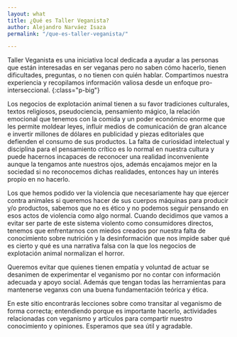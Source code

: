 ```yaml
---
layout: what
title: ¿Qué es Taller Veganista?
author: Alejandro Narváez Isaza
permalink: "/que-es-taller-veganista/"

---
```

Taller Veganista es una iniciativa local dedicada a ayudar a las personas que están interesadas en ser veganas pero no saben cómo hacerlo, tienen dificultades, preguntas, o no tienen con quién hablar. Compartimos nuestra experiencia y recopilamos información valiosa desde un enfoque pro-interseccional.
{:class="p-big"}

Los negocios de explotación animal tienen a su favor tradiciones culturales, textos religiosos, pseudociencia, pensamiento mágico, la relación emocional que tenemos con la comida y un poder económico enorme que les permite moldear leyes, influir medios de comunicación de gran alcance e invertir millones de dólares en publicidad y piezas editoriales que defienden el consumo de sus productos. La falta de curiosidad intelectual y disciplina para el pensamiento crítico es lo normal en nuestra cultura y puede hacernos incapaces de reconocer una realidad inconveniente aunque la tengamos ante nuestros ojos, además encajamos mejor en la sociedad si no reconocemos dichas realidades, entonces hay un interés propio en no hacerlo.

Los que hemos podido ver la violencia que necesariamente hay que ejercer contra animales si queremos hacer de sus cuerpos máquinas para producir y/o productos, sabemos que no es ético y no podemos seguir pensando en esos actos de violencia como algo normal. Cuando decidimos que vamos a evitar ser parte de este sistema violento como consumidores directos, tenemos que enfrentarnos con miedos creados por nuestra falta de conocimiento sobre nutrición y la desinformación que nos impide saber qué es cierto y qué es una narrativa falsa con la que los negocios de explotación animal normalizan el horror.

Queremos evitar que quienes tienen empatía y voluntad de actuar se desanimen de experimentar el veganismo por no contar con información adecuada y apoyo social. Además que tengan todas las herramientas para mantenerse veganxs con una buena fundamentación teórica y ética.

En este sitio encontrarás lecciones sobre como transitar al veganismo de forma correcta; entendiendo porque es importante hacerlo, actividades relacionadas con veganismo y artículos para compartir nuestro conocimiento y opiniones. Esperamos que sea útil y agradable.